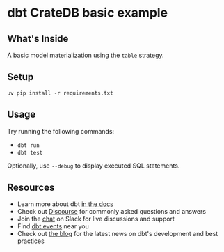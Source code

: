 # dbt CrateDB basic example

## What's Inside
A basic model materialization using the `table` strategy.

## Setup
```shell
uv pip install -r requirements.txt
```

## Usage

Try running the following commands:
- `dbt run`
- `dbt test`

Optionally, use `--debug` to display executed SQL statements.

## Resources
- Learn more about dbt [in the docs](https://docs.getdbt.com/docs/introduction)
- Check out [Discourse](https://discourse.getdbt.com/) for commonly asked questions and answers
- Join the [chat](https://community.getdbt.com/) on Slack for live discussions and support
- Find [dbt events](https://events.getdbt.com) near you
- Check out [the blog](https://blog.getdbt.com/) for the latest news on dbt's development and best practices
